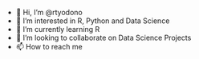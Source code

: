 - 👋 Hi, I’m @rtyodono
- 👀 I’m interested in R, Python and Data Science
- 🌱 I’m currently learning R
- 💞️ I’m looking to collaborate on Data Science Projects
- 📫 How to reach me

<!---
rtyodono/rtyodono is a ✨ special ✨ repository because its `README.md` (this file) appears on your GitHub profile.
You can click the Preview link to take a look at your changes.
--->
